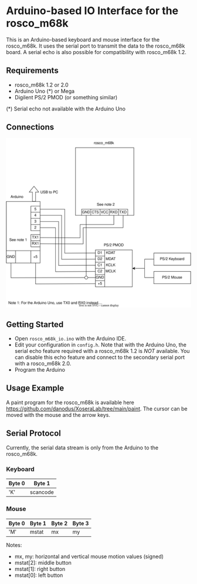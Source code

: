 # Arduino-based IO Interface for the rosco_m68k 

This is an Arduino-based keyboard and mouse interface for the rosco_m68k. It uses the serial port to transmit the data to the rosco_m68k board. A serial echo is also possible for compatibility with rosco_m68k 1.2.

## Requirements
- rosco_m68k 1.2 or 2.0
- Arduino Uno (*) or Mega
- Digilent PS/2 PMOD (or something similar)

(*) Serial echo not available with the Arduino Uno

## Connections

![Wiring diagram](doc/wiring_diagram.drawio.svg)

## Getting Started

- Open `rosco_m68k_io.ino` with the Arduino IDE.
- Edit your configuration in `config.h`. Note that with the Arduino Uno, the serial echo feature required with a rosco_m68k 1.2 is *NOT* available. You can disable this echo feature and connect to the secondary serial port with a rosco_m68k 2.0.
- Program the Arduino

## Usage Example

A paint program for the rosco_m68k is available here https://github.com/danodus/XoseraLab/tree/main/paint.
The cursor can be moved with the mouse and the arrow keys.

## Serial Protocol

Currently, the serial data stream is only from the Arduino to the rosco_m68k.

### Keyboard

| Byte 0 | Byte 1   |
| ------ | -------- |
| 'K'    | scancode |

### Mouse

| Byte 0 | Byte 1   | Byte 2  | Byte 3 |
| ------ | -------- | ------- | ------ |
| 'M'    | mstat    | mx      | my     |

Notes:
- mx, my: horizontal and vertical mouse motion values (signed)
- mstat[2]: middle button
- mstat[1]: right button
- mstat[0]: left button
